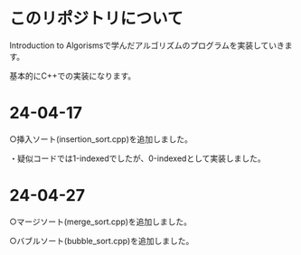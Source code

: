 # このリポジトリについて
Introduction to Algorismsで学んだアルゴリズムのプログラムを実装していきます。

基本的にC++での実装になります。
# 24-04-17
○挿入ソート(insertion_sort.cpp)を追加しました。

・疑似コードでは1-indexedでしたが、0-indexedとして実装しました。
# 24-04-27
○マージソート(merge_sort.cpp)を追加しました。

○バブルソート(bubble_sort.cpp)を追加しました。
